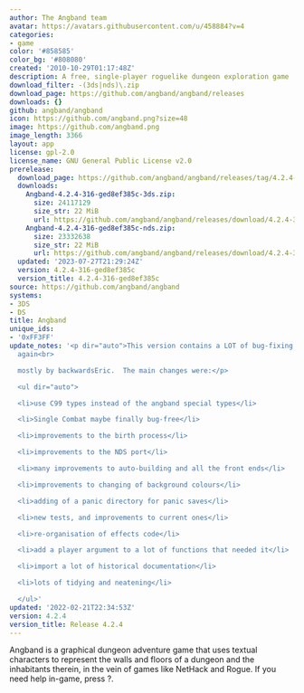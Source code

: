 ```yaml
---
author: The Angband team
avatar: https://avatars.githubusercontent.com/u/458884?v=4
categories:
- game
color: '#858585'
color_bg: '#808080'
created: '2010-10-29T01:17:48Z'
description: A free, single-player roguelike dungeon exploration game
download_filter: -(3ds|nds)\.zip
download_page: https://github.com/angband/angband/releases
downloads: {}
github: angband/angband
icon: https://github.com/angband.png?size=48
image: https://github.com/angband.png
image_length: 3366
layout: app
license: gpl-2.0
license_name: GNU General Public License v2.0
prerelease:
  download_page: https://github.com/angband/angband/releases/tag/4.2.4-316-ged8ef385c
  downloads:
    Angband-4.2.4-316-ged8ef385c-3ds.zip:
      size: 24117129
      size_str: 22 MiB
      url: https://github.com/angband/angband/releases/download/4.2.4-316-ged8ef385c/Angband-4.2.4-316-ged8ef385c-3ds.zip
    Angband-4.2.4-316-ged8ef385c-nds.zip:
      size: 23332638
      size_str: 22 MiB
      url: https://github.com/angband/angband/releases/download/4.2.4-316-ged8ef385c/Angband-4.2.4-316-ged8ef385c-nds.zip
  updated: '2023-07-27T21:29:24Z'
  version: 4.2.4-316-ged8ef385c
  version_title: 4.2.4-316-ged8ef385c
source: https://github.com/angband/angband
systems:
- 3DS
- DS
title: Angband
unique_ids:
- '0xFF3FF'
update_notes: '<p dir="auto">This version contains a LOT of bug-fixing and code improvements,
  again<br>

  mostly by backwardsEric.  The main changes were:</p>

  <ul dir="auto">

  <li>use C99 types instead of the angband special types</li>

  <li>Single Combat maybe finally bug-free</li>

  <li>improvements to the birth process</li>

  <li>improvements to the NDS port</li>

  <li>many improvements to auto-building and all the front ends</li>

  <li>improvements to changing of background colours</li>

  <li>adding of a panic directory for panic saves</li>

  <li>new tests, and improvements to current ones</li>

  <li>re-organisation of effects code</li>

  <li>add a player argument to a lot of functions that needed it</li>

  <li>import a lot of historical documentation</li>

  <li>lots of tidying and neatening</li>

  </ul>'
updated: '2022-02-21T22:34:53Z'
version: 4.2.4
version_title: Release 4.2.4
---
```

Angband is a graphical dungeon adventure game that uses textual characters to represent the walls and floors of a dungeon and the inhabitants therein, in the vein of games like NetHack and Rogue. If you need help in-game, press ?.